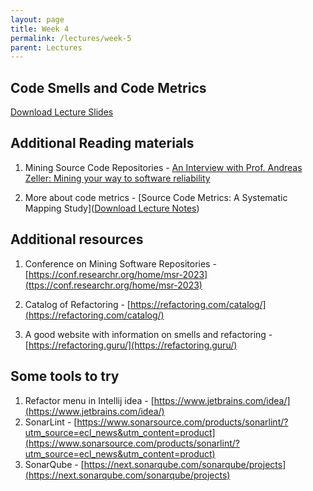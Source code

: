 ```yaml
---
layout: page
title: Week 4
permalink: /lectures/week-5
parent: Lectures
---
```


## Code Smells and Code Metrics

[Download Lecture Slides](https://karthikv1392.github.io/cs6401_se/slides/w5_L1_code_smells_code_metrics.pdf)

## Additional Reading materials

1. Mining Source Code Repositories - [An Interview with Prof. Andreas Zeller: Mining your way to software reliability](https://dl.acm.org/doi/10.1145/1880066.1883621)

2. More about code metrics - [Source Code Metrics: A Systematic Mapping Study]([Download Lecture Notes](ttps://karthikv1392.github.io/cs6401_se/resources/Lecture_notes_on_Modeling_dynamics_of_software_systems-v1.pdf))


## Additional resources

1. Conference on Mining Software Repositories - [https://conf.researchr.org/home/msr-2023](ttps://conf.researchr.org/home/msr-2023)

2. Catalog of Refactoring - [https://refactoring.com/catalog/](https://refactoring.com/catalog/)

3. A good website with information on smells and refactoring - [https://refactoring.guru/](https://refactoring.guru/)


## Some tools to try

1. Refactor menu in Intellij idea - [https://www.jetbrains.com/idea/](https://www.jetbrains.com/idea/)
2. SonarLint - [https://www.sonarsource.com/products/sonarlint/?utm_source=ecl_news&utm_content=product](https://www.sonarsource.com/products/sonarlint/?utm_source=ecl_news&utm_content=product)
3. SonarQube - [https://next.sonarqube.com/sonarqube/projects](https://next.sonarqube.com/sonarqube/projects)
